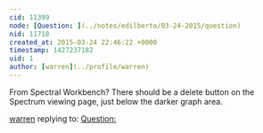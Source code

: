 ```yaml
---
cid: 11399
node: [Question: ](../notes/edilberto/03-24-2015/question)
nid: 11718
created_at: 2015-03-24 22:46:22 +0000
timestamp: 1427237182
uid: 1
author: [warren](../profile/warren)
---
```


From Spectral Workbench? There should be a delete button on the Spectrum viewing page, just below the darker graph area. 

[warren](../profile/warren) replying to: [Question: ](../notes/edilberto/03-24-2015/question)

